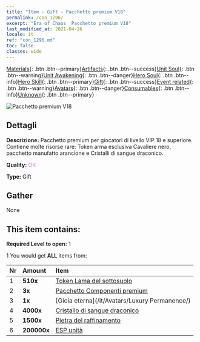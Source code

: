 ```yaml
---
title: "Item - Gift - Pacchetto premium V18"
permalink: /con_1296/
excerpt: "Era of Chaos  Pacchetto premium V18"
last_modified_at: 2021-04-26
locale: it
ref: "con_1296.md"
toc: false
classes: wide
---
```

 [Materials](/ItemsIT/){: .btn .btn--primary}[Artifacts](/ItemsIT/Artifacts/){: .btn .btn--success}[Unit Soul](/ItemsIT/UnitSoul/){: .btn .btn--warning}[Unit Awakening](/ItemsIT/UnitAwakening/){: .btn .btn--danger}[Hero Soul](/ItemsIT/HeroSoul/){: .btn .btn--info}[Hero Skill](/ItemsIT/HeroSkill/){: .btn .btn--primary}[Gift](/ItemsIT/Gift/){: .btn .btn--success}[Event related](/ItemsIT/Events/){: .btn .btn--warning}[Avatars](/ItemsIT/Avatars/){: .btn .btn--danger}[Consumables](/ItemsIT/Consumables/){: .btn .btn--info}[Unknown](/ItemsIT/Unknown/){: .btn .btn--primary}

 ![Pacchetto premium V18](/images/t/i_905001.png)

## Dettagli
 **Descrizione:** Pacchetto premium per giocatori di livello VIP 18 e superiore. Contiene molte risorse rare: Token arma esclusiva Cavaliere nero, pacchetto manufatto arancione e Cristalli di sangue draconico.

 **Quality:** <span style="color: #DA70D6">OK</span>

 **Type:** Gift

## Gather

  None

## This item contains:

 **Required Level to open:** 1

 1 You would get **ALL** items  from:

  | Nr | Amount |     Item    |
  |:---|:-------|:------------|
  | 1 |  **510x** | [Token Lama del sottosuolo](/ItemsIT/con_979/) |  | 
  | 2 |  **3x** | [Pacchetto Componenti premium](/ItemsIT/con_1363/) |  | 
  | 3 |  **1x** | [Gioia eterna](/it/Avatars/Luxury Permanence/) |  | 
  | 4 |  **4000x** | [Cristallo di sangue draconico](/ItemsIT/con_879/) |  | 
  | 5 |  **1500x** | [Pietra del raffinamento](/ItemsIT/con_814/) |  | 
  | 6 |  **200000x** | [ESP unità](/ItemsIT/con_902/) |  | 

